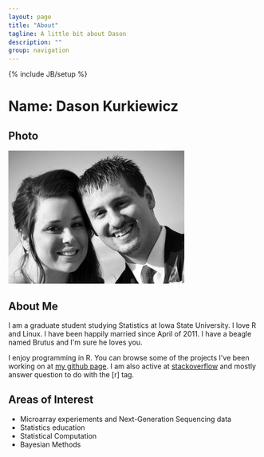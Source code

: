 ```yaml
---
layout: page
title: "About"
tagline: A little bit about Dason
description: ""
group: navigation
---
```

{% include JB/setup %}

# Name: Dason Kurkiewicz

## Photo
![Dason and Kelley](/images/Faces.jpg "Dason and Kelley") 

## About Me

I am a graduate student studying Statistics at Iowa State University. I love R and Linux. I have been happily married since April of 2011. I have a beagle named Brutus and I'm sure he loves you.

I enjoy programming in R.  You can browse some of the projects I've been working on at [my github page](http://www.github.com/Dasonk).  I am also active at [stackoverflow](http://stackoverflow.com/users/1003565/dason) and mostly answer question to do with the [r] tag.

## Areas of Interest

 - Microarray experiements and Next-Generation Sequencing data
 - Statistics education
 - Statistical Computation
 - Bayesian Methods
 
 

